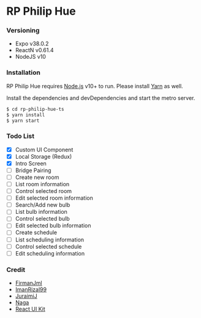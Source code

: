 # RP Philip Hue

### Versioning 
  - Expo v38.0.2
  - ReactN v0.61.4
  - NodeJS v10

### Installation

RP Philip Hue requires [Node.js](https://nodejs.org/) v10+ to run.
Please install [Yarn](https://yarnpkg.com/lang/en/) as well.

Install the dependencies and devDependencies and start the metro server.

```sh
$ cd rp-philip-hue-ts
$ yarn install
$ yarn start
```

### Todo List
  - [x] Custom UI Component
  - [x] Local Storage (Redux)
  - [x] Intro Screen
  - [ ] Bridge Pairing
  - [ ] Create new room
  - [ ] List room information
  - [ ] Control selected room
  - [ ] Edit selected room information
  - [ ] Search/Add new bulb
  - [ ] List bulb information
  - [ ] Control selected bulb
  - [ ] Edit selected bulb information
  - [ ] Create schedule
  - [ ] List scheduling information
  - [ ] Control selected schedule
  - [ ] Edit scheduling information

### Credit
  - [FirmanJml](https://github.com/firmanjml/)
  - [ImanRizal99](http://github.com/ImanRizal99/)
  - [JuraimiJ](https://github.com/JuraimiJ/)
  - [Naga](https://github.com/n350xwb/)
  - [React UI Kit](https://github.com/react-ui-kit/dribbble2react/tree/master/plant-app)